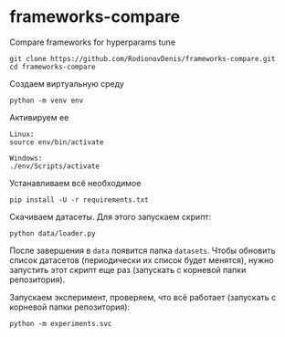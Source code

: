 # frameworks-compare
Compare frameworks for hyperparams tune

```
git clone https://github.com/RodionovDenis/frameworks-compare.git
cd frameworks-compare
```
Создаем виртуальную среду

```
python -m venv env
```

Активируем ее
```
Linux:
source env/bin/activate

Windows:
./env/Scripts/activate
```
Устанавливаем всё необходимое

```
pip install -U -r requirements.txt
```

Скачиваем датасеты. Для этого запускаем скрипт:

```
python data/loader.py
```

После завершения в `data` появится папка `datasets`. Чтобы обновить список датасетов (периодически их список будет менятся), нужно запустить этот скрипт еще раз (запускать с корневой папки репозитория).

Запускаем эксперимент, проверяем, что всё работает (запускать с корневой папки репозитория):

`python -m experiments.svc`
